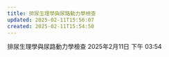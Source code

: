 ```yaml
---
title: 排尿生理學與尿路動力學檢查
updated: 2025-02-11T15:56:07
created: 2025-02-11T15:54:50
---
```


排尿生理學與尿路動力學檢查
2025年2月11日
下午 03:54
